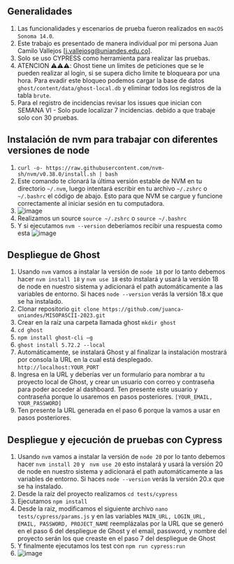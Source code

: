 ## Generalidades 
1. Las funcionalidades y escenarios de prueba fueron realizados en `macOS Sonoma 14.0`.
2. Este trabajo es presentado de manera individual por mi persona Juan Camilo Vallejos [j.vallejosg@uniandes.edu.co].
3. Solo se uso CYPRESS como herramienta para realizar las pruebas.
4. ATENCION ⚠️⚠️⚠️: Ghost tiene un limites de peticiones que se le pueden realizar al login, si se supera dicho limite te bloqueara por una hora. Para evadir este bloqueo podemos cargar la base de datos ```ghost/content/data/ghost-local.db``` y eliminar todos los registros de la tabla ```brute```.
5. Para el registro de incidencias revisar los issues que inician con SEMANA VI - Solo pude localizar 7 incidencias. debido a que trabaje solo con 30 pruebas.

## Instalación de nvm para trabajar con diferentes versiones de node
1. `curl -o- https://raw.githubusercontent.com/nvm-sh/nvm/v0.38.0/install.sh | bash`
2. Este comando te clonará la última versión estable de NVM en tu directorio `~/.nvm`, luego intentará escribir en tu archivo `~/.zshrc` o `~/.bashrc` el código de abajo. Esto para que NVM se cargue y funcione correctamente al iniciar sesión en tu computadora.
3. ![image](https://github.com/juanca-uniandes/MISOPASCII-2023/assets/142238841/df39c553-55e5-4db6-b691-7d2df5a9d769)
4. Realizamos un source `source ~/.zshrc` o `source ~/.bashrc`
5. Y si ejecutamos `nvm --version` deberíamos recibir una respuesta como esta
![image](https://github.com/juanca-uniandes/MISOPASCII-2023/assets/142238841/72b8d885-19ab-48dc-9ddc-b5ac1e8be9ea)

## Despliegue de Ghost
1. Usando `nvm` vamos a instalar la versión de `node 18` por lo tanto debemos hacer `nvm install 18` y `nvm use 18` esto instalará y usará la versión 18 de node en nuestro sistema y adicionará el path automáticamente a las variables de entorno. Si haces `node --version` verás la versión 18.x que se ha instalado. 
2. Clonar repositorio `git clone https://github.com/juanca-uniandes/MISOPASCII-2023.git`
3. Crear en la raíz una carpeta llamada ghost `mkdir ghost`
4. `cd ghost`
5. `npm install ghost-cli –g`
6. `ghost install 5.72.2 --local`
7. Automáticamente, se instalará Ghost y al finalizar la instalación mostrará por consola la URL en la cual está desplegado. `http://localhost:YOUR_PORT`
8. Ingresa en la URL y deberías ver un formulario para nombrar a tu proyecto local de Ghost, y crear un usuario con correo y contraseña para poder acceder al dashboard. Ten presente este usuario y contraseña porque lo usaremos en pasos posteriores. `[YOUR_EMAIL, YOUR_PASSWORD]`
9. Ten presente la URL generada en el paso 6 porque la vamos a usar en pasos posteriores.


## Despliegue y ejecución de pruebas con Cypress
1. Usando `nvm` vamos a instalar la versión de `node 20` por lo tanto debemos hacer `nvm install 20` y ` nvm use 20` esto instalará y usará la versión 20 de node en nuestro sistema y adicionará el path automáticamente a las variables de entorno. Si haces `node --version` verás la versión 20.x que se ha instalado.
2. Desde la raíz del proyecto realizamos `cd tests/cypress`
3. Ejecutamos `npm install`
4. Desde la raiz, modificamos el siguiente archivo `nano tests/cypress/params.js` y en las variables `MAIN_URL, LOGIN_URL, EMAIL, PASSWORD, PROJECT_NAME` reemplázalas por la URL que se generó en el paso 6 del despliegue de Ghost y el email, password, y nombre del proyecto serán los que creaste en el paso 7 del despliegue de Ghost
5. Y finalmente ejecutamos los test con `npm run cypress:run`
6. ![image](https://github.com/juanca-uniandes/MISOPASCII-2023/assets/142238841/1df9f142-1aed-4408-a6fa-2750ecb0bcb3)



